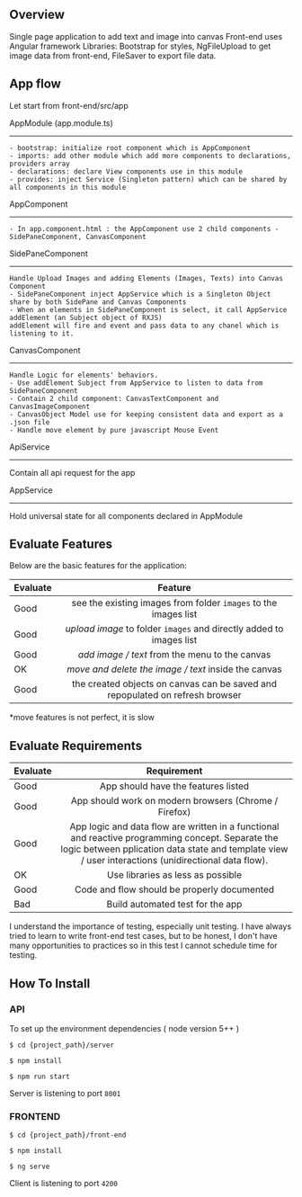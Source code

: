 ## Overview

Single page application to add text and image into canvas
Front-end uses Angular framework
Libraries: Bootstrap for styles, NgFileUpload to get image data from front-end, FileSaver to export file data.

## App flow

Let start from front-end/src/app

AppModule (app.module.ts)

---
    - bootstrap: initialize root component which is AppComponent
    - imports: add other module which add more components to declarations, providers array
    - declarations: declare View components use in this module
    - provides: inject Service (Singleton pattern) which can be shared by all components in this module

AppComponent

---
    - In app.component.html : the AppComponent use 2 child components - SidePaneComponent, CanvasComponent

SidePaneComponent

---
    Handle Upload Images and adding Elements (Images, Texts) into Canvas Component
    - SidePaneComponent inject AppService which is a Singleton Object share by both SidePane and Canvas Components
    - When an elements in SidePaneComponent is select, it call AppService addElement (an Subject object of RXJS)
    addElement will fire and event and pass data to any chanel which is listening to it.

CanvasComponent

---
    Handle Logic for elements' behaviors.
    - Use addElement Subject from AppService to listen to data from SidePaneComponent
    - Contain 2 child component: CanvasTextComponent and CanvasImageComponent
    - CanvasObject Model use for keeping consistent data and export as a .json file
    - Handle move element by pure javascript Mouse Event

ApiService

---
Contain all api request for the app

AppService

---
Hold universal state for all components declared in AppModule


## Evaluate Features

Below are the basic features for the application:

| Evaluate | Feature |
|-----------|:-----------:|
| Good | see the existing images from folder `images` to the images list |
| Good | *upload image* to folder `images` and directly added to images list |
| Good | *add image / text* from the menu to the canvas |
| OK   | *move and delete the image / text* inside the canvas |
| Good | the created objects on canvas can be saved and repopulated on refresh browser |

*move features is not perfect, it is slow


## Evaluate Requirements

| Evaluate | Requirement |
|-----------|:-----------:|
| Good | App should have the features listed |
| Good | App should work on modern browsers (Chrome / Firefox)|
| Good | App logic and data flow are written in a functional and reactive programming concept. Separate the logic between pplication data state and template view / user interactions (unidirectional data flow).|
| OK   | Use libraries as less as possible|
| Good | Code and flow should be properly documented|
| Bad  | Build automated test for the app|

I understand the importance of testing, especially unit testing. I have always tried to learn to write front-end test cases, but to be honest, I don't have many opportunities to practices so in this test I cannot schedule time for testing.

## How To Install

### API

To set up the environment dependencies ( node version 5++ )

```
$ cd {project_path}/server

$ npm install

$ npm run start
```

Server is listening to port `8001`

### FRONTEND

```
$ cd {project_path}/front-end

$ npm install

$ ng serve
```

Client is listening to port `4200`

